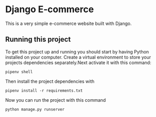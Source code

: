 # Django E-commerce

This is a very simple e-commerce website built with Django.

## Running this project

To get this project up and running you should start by having Python installed on your computer.
Create a virtual environment to store your projects dependencies separately.Next activate it with this command:

```
pipenv shell
```

Then install the project dependencies with

```
pipenv install -r requirements.txt
```

Now you can run the project with this command

```
python manage.py runserver
```
